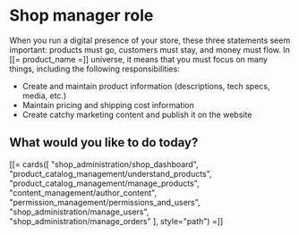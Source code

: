 # Shop manager role

When you run a digital presence of your store, these three statements seem important: 
products must go, customers must stay, and money must flow. 
In [[= product_name =]] universe, it means that you must focus on many things, 
including the following responsibilities:

- Create and maintain product information (descriptions, tech specs, media, etc.)
- Maintain pricing and shipping cost information
- Create catchy marketing content and publish it on the website

## What would you like to do today?

[[= cards([
    "shop_administration/shop_dashboard",
    "product_catalog_management/understand_products",
    "product_catalog_management/manage_products",
    "content_management/author_content",
    "permission_management/permissions_and_users",
    "shop_administration/manage_users",
    "shop_administration/manage_orders"
], style="path") =]]


<!--  
Understand Products
Manage Products
Manage currencies and shipping costs
Manage users_section
Manage customer accounts
Manage orders



work with product product_categories
work with product product_variants
work with availability and stock
work with catalogs
-->
